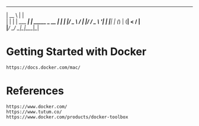  _____             _             
 |  __ \           | |            
 | |  | | ___   ___| | _____ _ __ 
 | |  | |/ _ \ / __| |/ / _ \ '__|
 | |__| | (_) | (__|   <  __/ |   
 |_____/ \___/ \___|_|\_\___|_|   
                                  

# Getting Started with Docker

    https://docs.docker.com/mac/


# References

    https://www.docker.com/
    https://www.tutum.co/
    https://www.docker.com/products/docker-toolbox    
    